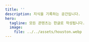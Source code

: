 ```yaml
---
title: ''
description: 지식을 기록하는 공간입니다.
hero:
  tagline: 모든 콘텐츠는 한글로 작성됩니다.
  image:
    file: ../../assets/houston.webp
---
```

